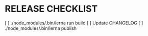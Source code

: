 # RELEASE CHECKLIST

[ ] ./node_modules/.bin/lerna run build
[ ] Update CHANGELOG
[ ] ./node_modules/.bin/lerna publish
